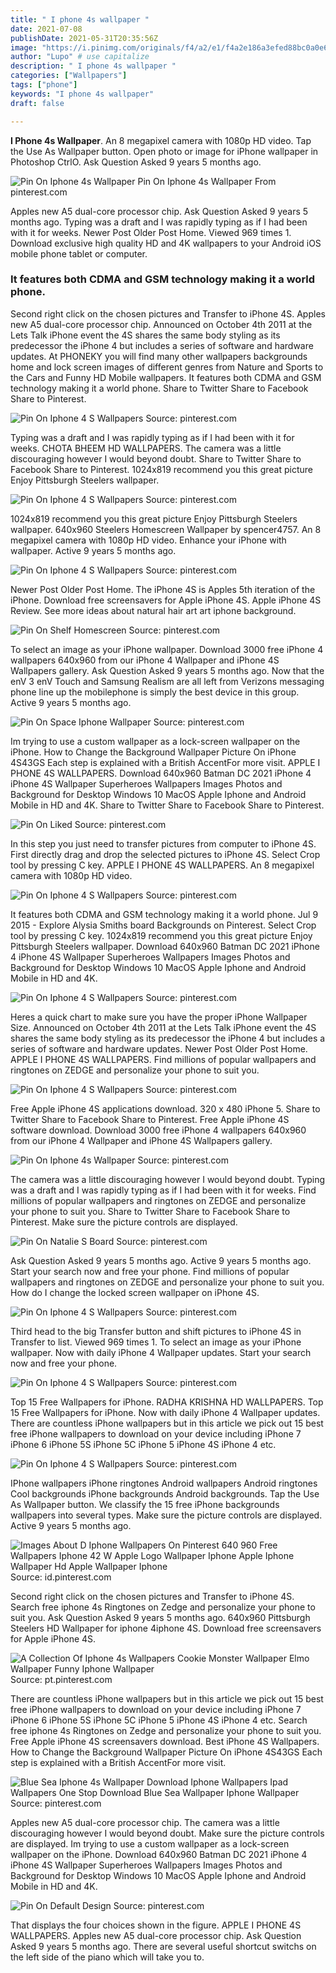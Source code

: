 ```yaml
---
title: " I phone 4s wallpaper "
date: 2021-07-08
publishDate: 2021-05-31T20:35:56Z
image: "https://i.pinimg.com/originals/f4/a2/e1/f4a2e186a3efed88bc0a0e6da1721a93.jpg"
author: "Lupo" # use capitalize
description: " I phone 4s wallpaper "
categories: ["Wallpapers"]
tags: ["phone"]
keywords: "I phone 4s wallpaper"
draft: false

---
```



**I Phone 4s Wallpaper**. An 8 megapixel camera with 1080p HD video. Tap the Use As Wallpaper button. Open photo or image for iPhone wallpaper in Photoshop CtrlO. Ask Question Asked 9 years 5 months ago.

![Pin On Iphone 4s Wallpaper](https://i.pinimg.com/originals/79/3f/ac/793facd7d49e7643dca24404509f9667.png "Pin On Iphone 4s Wallpaper")
Pin On Iphone 4s Wallpaper From pinterest.com


Apples new A5 dual-core processor chip. Ask Question Asked 9 years 5 months ago. Typing was a draft and I was rapidly typing as if I had been with it for weeks. Newer Post Older Post Home. Viewed 969 times 1. Download exclusive high quality HD and 4K wallpapers to your Android iOS mobile phone tablet or computer.

### It features both CDMA and GSM technology making it a world phone.

Second right click on the chosen pictures and Transfer to iPhone 4S. Apples new A5 dual-core processor chip. Announced on October 4th 2011 at the Lets Talk iPhone event the 4S shares the same body styling as its predecessor the iPhone 4 but includes a series of software and hardware updates. At PHONEKY you will find many other wallpapers backgrounds home and lock screen images of different genres from Nature and Sports to the Cars and Funny HD Mobile wallpapers. It features both CDMA and GSM technology making it a world phone. Share to Twitter Share to Facebook Share to Pinterest.


![Pin On Iphone 4 S Wallpapers](https://i.pinimg.com/originals/8f/fb/30/8ffb3016d72d6d7b0a04552dc0ca6672.jpg "Pin On Iphone 4 S Wallpapers")
Source: pinterest.com

Typing was a draft and I was rapidly typing as if I had been with it for weeks. CHOTA BHEEM HD WALLPAPERS. The camera was a little discouraging however I would beyond doubt. Share to Twitter Share to Facebook Share to Pinterest. 1024x819 recommend you this great picture Enjoy Pittsburgh Steelers wallpaper.

![Pin On Iphone 4 S Wallpapers](https://i.pinimg.com/originals/0a/88/6e/0a886e416614cc66f5435470ea5ea9bd.jpg "Pin On Iphone 4 S Wallpapers")
Source: pinterest.com

1024x819 recommend you this great picture Enjoy Pittsburgh Steelers wallpaper. 640x960 Steelers Homescreen Wallpaper by spencer4757. An 8 megapixel camera with 1080p HD video. Enhance your iPhone with wallpaper. Active 9 years 5 months ago.

![Pin On Iphone 4 S Wallpapers](https://i.pinimg.com/originals/6e/8d/e4/6e8de4a68a59fa99b4d591e54ec402f8.png "Pin On Iphone 4 S Wallpapers")
Source: pinterest.com

Newer Post Older Post Home. The iPhone 4S is Apples 5th iteration of the iPhone. Download free screensavers for Apple iPhone 4S. Apple iPhone 4S Review. See more ideas about natural hair art art iphone background.

![Pin On Shelf Homescreen](https://i.pinimg.com/originals/de/e9/1f/dee91ffba21657f4d416d4c5839bcc51.jpg "Pin On Shelf Homescreen")
Source: pinterest.com

To select an image as your iPhone wallpaper. Download 3000 free iPhone 4 wallpapers 640x960 from our iPhone 4 Wallpaper and iPhone 4S Wallpapers gallery. Ask Question Asked 9 years 5 months ago. Now that the enV 3 enV Touch and Samsung Realism are all left from Verizons messaging phone line up the mobilephone is simply the best device in this group. Active 9 years 5 months ago.

![Pin On Space Iphone Wallpaper](https://i.pinimg.com/originals/18/89/32/188932ec13b0a658d9ff181d1df4382e.jpg "Pin On Space Iphone Wallpaper")
Source: pinterest.com

Im trying to use a custom wallpaper as a lock-screen wallpaper on the iPhone. How to Change the Background Wallpaper Picture On iPhone 4S43GS Each step is explained with a British AccentFor more visit. APPLE I PHONE 4S WALLPAPERS. Download 640x960 Batman DC 2021 iPhone 4 iPhone 4S Wallpaper Superheroes Wallpapers Images Photos and Background for Desktop Windows 10 MacOS Apple Iphone and Android Mobile in HD and 4K. Share to Twitter Share to Facebook Share to Pinterest.

![Pin On Liked](https://i.pinimg.com/originals/54/ef/94/54ef944683dcfb4d17043b798e9e7aee.jpg "Pin On Liked")
Source: pinterest.com

In this step you just need to transfer pictures from computer to iPhone 4S. First directly drag and drop the selected pictures to iPhone 4S. Select Crop tool by pressing C key. APPLE I PHONE 4S WALLPAPERS. An 8 megapixel camera with 1080p HD video.

![Pin On Iphone 4 S Wallpapers](https://i.pinimg.com/originals/65/2c/b9/652cb9d95ca6f3ba8ddbf98f0108ab4a.jpg "Pin On Iphone 4 S Wallpapers")
Source: pinterest.com

It features both CDMA and GSM technology making it a world phone. Jul 9 2015 - Explore Alysia Smiths board Backgrounds on Pinterest. Select Crop tool by pressing C key. 1024x819 recommend you this great picture Enjoy Pittsburgh Steelers wallpaper. Download 640x960 Batman DC 2021 iPhone 4 iPhone 4S Wallpaper Superheroes Wallpapers Images Photos and Background for Desktop Windows 10 MacOS Apple Iphone and Android Mobile in HD and 4K.

![Pin On Iphone 4 S Wallpapers](https://i.pinimg.com/originals/17/af/f0/17aff0c5d0a77e731e9d5f35485a49a7.jpg "Pin On Iphone 4 S Wallpapers")
Source: pinterest.com

Heres a quick chart to make sure you have the proper iPhone Wallpaper Size. Announced on October 4th 2011 at the Lets Talk iPhone event the 4S shares the same body styling as its predecessor the iPhone 4 but includes a series of software and hardware updates. Newer Post Older Post Home. APPLE I PHONE 4S WALLPAPERS. Find millions of popular wallpapers and ringtones on ZEDGE and personalize your phone to suit you.

![Pin On Iphone 4 S Wallpapers](https://i.pinimg.com/originals/9b/1e/87/9b1e8753be12b63c2d63961d07967c38.jpg "Pin On Iphone 4 S Wallpapers")
Source: pinterest.com

Free Apple iPhone 4S applications download. 320 x 480 iPhone 5. Share to Twitter Share to Facebook Share to Pinterest. Free Apple iPhone 4S software download. Download 3000 free iPhone 4 wallpapers 640x960 from our iPhone 4 Wallpaper and iPhone 4S Wallpapers gallery.

![Pin On Iphone 4s Wallpaper](https://i.pinimg.com/originals/79/3f/ac/793facd7d49e7643dca24404509f9667.png "Pin On Iphone 4s Wallpaper")
Source: pinterest.com

The camera was a little discouraging however I would beyond doubt. Typing was a draft and I was rapidly typing as if I had been with it for weeks. Find millions of popular wallpapers and ringtones on ZEDGE and personalize your phone to suit you. Share to Twitter Share to Facebook Share to Pinterest. Make sure the picture controls are displayed.

![Pin On Natalie S Board](https://i.pinimg.com/originals/83/2b/b8/832bb83edf77b9d2fa8c9a6a574d479a.jpg "Pin On Natalie S Board")
Source: pinterest.com

Ask Question Asked 9 years 5 months ago. Active 9 years 5 months ago. Start your search now and free your phone. Find millions of popular wallpapers and ringtones on ZEDGE and personalize your phone to suit you. How do I change the locked screen wallpaper on iPhone 4S.

![Pin On Iphone 4 S Wallpapers](https://i.pinimg.com/originals/ab/52/a5/ab52a5439825677681ffa49011211b7c.jpg "Pin On Iphone 4 S Wallpapers")
Source: pinterest.com

Third head to the big Transfer button and shift pictures to iPhone 4S in Transfer to list. Viewed 969 times 1. To select an image as your iPhone wallpaper. Now with daily iPhone 4 Wallpaper updates. Start your search now and free your phone.

![Pin On Iphone 4 S Wallpapers](https://i.pinimg.com/originals/0d/97/80/0d97808bf9fee62051b50f0f97297887.jpg "Pin On Iphone 4 S Wallpapers")
Source: pinterest.com

Top 15 Free Wallpapers for iPhone. RADHA KRISHNA HD WALLPAPERS. Top 15 Free Wallpapers for iPhone. Now with daily iPhone 4 Wallpaper updates. There are countless iPhone wallpapers but in this article we pick out 15 best free iPhone wallpapers to download on your device including iPhone 7 iPhone 6 iPhone 5S iPhone 5C iPhone 5 iPhone 4S iPhone 4 etc.

![Pin On Iphone 4 S Wallpapers](https://i.pinimg.com/originals/96/e8/24/96e8246a83779a506adb494e23ddb5a3.jpg "Pin On Iphone 4 S Wallpapers")
Source: pinterest.com

IPhone wallpapers iPhone ringtones Android wallpapers Android ringtones Cool backgrounds iPhone backgrounds Android backgrounds. Tap the Use As Wallpaper button. We classify the 15 free iPhone backgrounds wallpapers into several types. Make sure the picture controls are displayed. Active 9 years 5 months ago.

![Images About D Iphone Wallpapers On Pinterest 640 960 Free Wallpapers Iphone 42 W Apple Logo Wallpaper Iphone Apple Iphone Wallpaper Hd Apple Wallpaper Iphone](https://i.pinimg.com/originals/5e/36/db/5e36dbe7da2fa802e7b6cbc0d9adc87f.jpg "Images About D Iphone Wallpapers On Pinterest 640 960 Free Wallpapers Iphone 42 W Apple Logo Wallpaper Iphone Apple Iphone Wallpaper Hd Apple Wallpaper Iphone")
Source: id.pinterest.com

Second right click on the chosen pictures and Transfer to iPhone 4S. Search free iphone 4s Ringtones on Zedge and personalize your phone to suit you. Ask Question Asked 9 years 5 months ago. 640x960 Pittsburgh Steelers HD Wallpaper for iphone 4iphone 4S. Download free screensavers for Apple iPhone 4S.

![A Collection Of Iphone 4s Wallpapers Cookie Monster Wallpaper Elmo Wallpaper Funny Iphone Wallpaper](https://i.pinimg.com/originals/5d/f1/91/5df1917e104a68c403a5e8d93f032e27.jpg "A Collection Of Iphone 4s Wallpapers Cookie Monster Wallpaper Elmo Wallpaper Funny Iphone Wallpaper")
Source: pt.pinterest.com

There are countless iPhone wallpapers but in this article we pick out 15 best free iPhone wallpapers to download on your device including iPhone 7 iPhone 6 iPhone 5S iPhone 5C iPhone 5 iPhone 4S iPhone 4 etc. Search free iphone 4s Ringtones on Zedge and personalize your phone to suit you. Free Apple iPhone 4S screensavers download. Best iPhone 4S Wallpapers. How to Change the Background Wallpaper Picture On iPhone 4S43GS Each step is explained with a British AccentFor more visit.

![Blue Sea Iphone 4s Wallpaper Download Iphone Wallpapers Ipad Wallpapers One Stop Download Blue Sea Wallpaper Iphone Wallpaper](https://i.pinimg.com/originals/8f/7e/79/8f7e79fd52da896af7361a1b2bc32d94.jpg "Blue Sea Iphone 4s Wallpaper Download Iphone Wallpapers Ipad Wallpapers One Stop Download Blue Sea Wallpaper Iphone Wallpaper")
Source: pinterest.com

Apples new A5 dual-core processor chip. The camera was a little discouraging however I would beyond doubt. Make sure the picture controls are displayed. Im trying to use a custom wallpaper as a lock-screen wallpaper on the iPhone. Download 640x960 Batman DC 2021 iPhone 4 iPhone 4S Wallpaper Superheroes Wallpapers Images Photos and Background for Desktop Windows 10 MacOS Apple Iphone and Android Mobile in HD and 4K.

![Pin On Default Design](https://i.pinimg.com/originals/f4/a2/e1/f4a2e186a3efed88bc0a0e6da1721a93.jpg "Pin On Default Design")
Source: pinterest.com

That displays the four choices shown in the figure. APPLE I PHONE 4S WALLPAPERS. Apples new A5 dual-core processor chip. Ask Question Asked 9 years 5 months ago. There are several useful shortcut switchs on the left side of the piano which will take you to.

